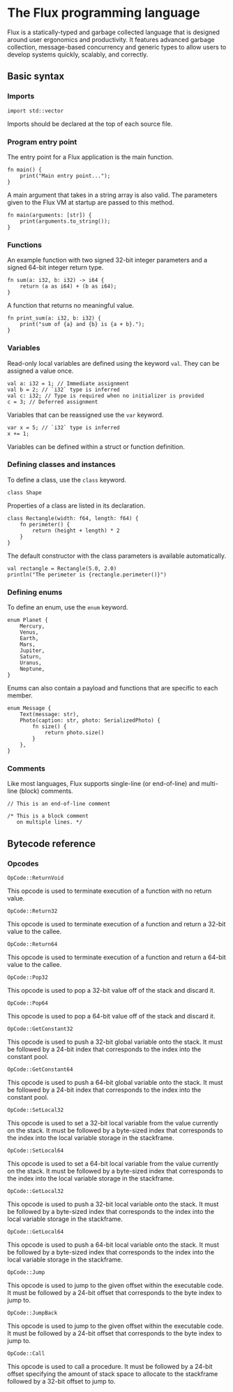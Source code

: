 # The Flux programming language

Flux is a statically-typed and garbage collected language that is designed around user ergonomics and productivity.
It features advanced garbage collection, message-based concurrency and generic types to allow users to develop systems
quickly, scalably, and correctly.

## Basic syntax

### Imports

```ignorelang
import std::vector
```
Imports should be declared at the top of each source file. 

### Program entry point
The entry point for a Flux application is the main function.

```ignorelang
fn main() {
    print("Main entry point...");
}
```

A main argument that takes in a string array is also valid. The parameters given to the Flux VM at startup are passed to this method.
```ignorelang
fn main(arguments: [str]) {
    print(arguments.to_string());
}
```

### Functions
An example function with two signed 32-bit integer parameters and a signed 64-bit integer return type.

```ignorelang
fn sum(a: i32, b: i32) -> i64 {
    return (a as i64) + (b as i64);
}
```

A function that returns no meaningful value.
```ignorelang
fn print_sum(a: i32, b: i32) {
    print("sum of {a} and {b} is {a + b}.");
}
```

### Variables
Read-only local variables are defined using the keyword `val`. They can be assigned a value once.

```ignorelang
val a: i32 = 1; // Immediate assignment
val b = 2; // `i32` type is inferred
val c: i32; // Type is required when no initializer is provided
c = 3; // Deferred assignment
```

Variables that can be reassigned use the `var` keyword.

```ignorelang
var x = 5; // `i32` type is inferred
x += 1;
```

Variables can be defined within a struct or function definition.

### Defining classes and instances

To define a class, use the `class` keyword.

```ignorelang
class Shape
```

Properties of a class are listed in its declaration.

```ignorelang
class Rectangle(width: f64, length: f64) {
    fn perimeter() {
        return (height + length) * 2
    }
}
```

The default constructor with the class parameters is available automatically.

```ignorelang
val rectangle = Rectangle(5.0, 2.0)
println("The perimeter is {rectangle.perimeter()}")
```

### Defining enums

To define an enum, use the `enum` keyword.

```ignorelang
enum Planet {
    Mercury,
    Venus,
    Earth,
    Mars,
    Jupiter,
    Saturn,
    Uranus,
    Neptune,
}
```

Enums can also contain a payload and functions that are specific to each member.

```ignorelang
enum Message {
    Text(message: str),
    Photo(caption: str, photo: SerializedPhoto) {
        fn size() {
            return photo.size()
        }
    },
}
```

### Comments
Like most languages, Flux supports single-line (or end-of-line) and multi-line (block) comments.

```ignorelang
// This is an end-of-line comment

/* This is a block comment
   on multiple lines. */
```


## Bytecode reference

### Opcodes
```ignorelang
OpCode::ReturnVoid
```
This opcode is used to terminate execution of a function with no return value.

```ignorelang
OpCode::Return32
```
This opcode is used to terminate execution of a function and return a 32-bit value to the callee.

```ignorelang
OpCode::Return64
```
This opcode is used to terminate execution of a function and return a 64-bit value to the callee.

```ignorelang
OpCode::Pop32
```
This opcode is used to pop a 32-bit value off of the stack and discard it.

```ignorelang
OpCode::Pop64
```
This opcode is used to pop a 64-bit value off of the stack and discard it.

```ignorelang
OpCode::GetConstant32
```
This opcode is used to push a 32-bit global variable onto the stack. It must be followed by a 24-bit index that 
corresponds to the index into the constant pool.

```ignorelang
OpCode::GetConstant64
```
This opcode is used to push a 64-bit global variable onto the stack. It must be followed by a 24-bit index that
corresponds to the index into the constant pool.

```ignorelang
OpCode::SetLocal32
```
This opcode is used to set a 32-bit local variable from the value currently on the stack. It must be followed by a
byte-sized index that corresponds to the index into the local variable storage in the stackframe.

```ignorelang
OpCode::SetLocal64
```
This opcode is used to set a 64-bit local variable from the value currently on the stack. It must be followed by a
byte-sized index that corresponds to the index into the local variable storage in the stackframe.

```ignorelang
OpCode::GetLocal32
```
This opcode is used to push a 32-bit local variable onto the stack. It must be followed by a
byte-sized index that corresponds to the index into the local variable storage in the stackframe. 

```ignorelang
OpCode::GetLocal64
```
This opcode is used to push a 64-bit local variable onto the stack. It must be followed by a
byte-sized index that corresponds to the index into the local variable storage in the stackframe.

```ignorelang
OpCode::Jump
```
This opcode is used to jump to the given offset within the executable code. It must be followed by a 24-bit offset
that corresponds to the byte index to jump to.

```ignorelang
OpCode::JumpBack
```
This opcode is used to jump to the given offset within the executable code. It must be followed by a 24-bit offset
that corresponds to the byte index to jump to.

```ignorelang
OpCode::Call
```
This opcode is used to call a procedure. It must be followed by a 24-bit offset specifying the amount of stack space to 
allocate to the stackframe followed by a 32-bit offset to jump to.
